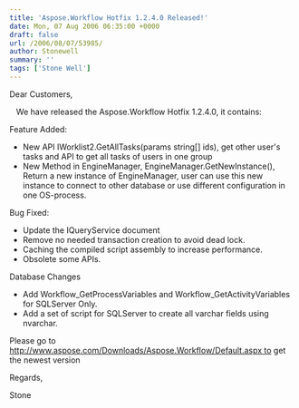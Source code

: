 ```yaml
---
title: 'Aspose.Workflow Hotfix 1.2.4.0 Released!'
date: Mon, 07 Aug 2006 06:35:00 +0000
draft: false
url: /2006/08/07/53985/
author: Stonewell
summary: ''
tags: ['Stone Well']
---
```


Dear Customers,

   We have released the Aspose.Workflow Hotfix 1.2.4.0, it contains:

Feature Added:

*   New API IWorklist2.GetAllTasks(params string\[\] ids), get other user's tasks and API to get all tasks of users in one group
*   New Method in EngineManager, EngineManager.GetNewInstance(), Return a new instance of EngineManager, user can use this new instance to connect to other database or use different configuration in one OS-process.

Bug Fixed:

*   Update the IQueryService document
*   Remove no needed transaction creation to avoid dead lock.
*   Caching the compiled script assembly to increase performance.
*   Obsolete some APIs.

Database Changes

*   Add Workflow\_GetProcessVariables and Workflow\_GetActivityVariables for SQLServer Only.
*   Add a set of script for SQLServer to create all varchar fields using nvarchar.

Please go to http://www.aspose.com/Downloads/Aspose.Workflow/Default.aspx to get the newest version

Regards,

Stone







